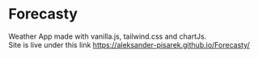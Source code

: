 # Forecasty
Weather App made with vanilla.js, tailwind.css and chartJs.  
Site is live under this link https://aleksander-pisarek.github.io/Forecasty/
